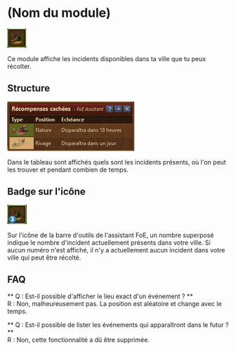 # (Nom du module)

![Icône](./.images/icon01.png) 

Ce module affiche les incidents disponibles dans ta ville que tu peux récolter.

## Structure

![Structure](./.images/screenshot.png)

Dans le tableau sont affichés quels sont les incidents présents, où l'on peut les trouver et pendant combien de temps.


## Badge sur l'icône

![Badge sur l'icône](./.images/icon02.png)

Sur l'icône de la barre d'outils de l'assistant FoE, un nombre superposé indique le nombre d'incident actuellement présents dans votre ville. Si aucun numéro n'est affiché, il n'y a actuellement aucun incident dans votre ville qui peut être récolté. 


## FAQ

** Q : Est-il possible d'afficher le lieu exact d'un événement ? ** <br>
R : Non, malheureusement pas. La position est aléatoire et change avec le temps.

** Q : Est-il possible de lister les événements qui apparaîtront dans le futur ? ** <br>
R : Non, cette fonctionnalité a dû être supprimée. 
